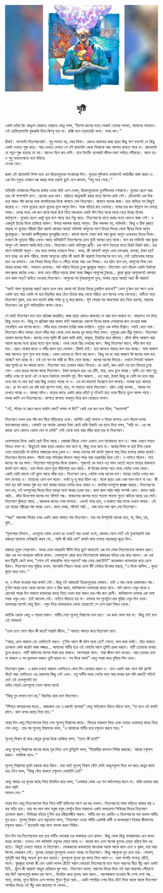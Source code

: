 <div align=center> <img src="../../metadata/images/rabibasariya/short-story:-দৃষ্টি.jpg" align="center" ></div>
<h1 align=center> দৃষ্টি</h1>
<h2 align=center></h2>
একটা চাবির রিং আঙুলে ঘোরাতে ঘোরাতে কেতু বলল, “হিসেব জলের মতো সোজা! তোমার সমস্যা, আমাদের সমাধান। এই হোমিয়োপ্যাথি বুজরুকি দিয়ে কিস্সু হবে না। রাজি হলে তাড়াতাড়ি বলো। সময় কম।”<br> <br>ঠিকই। সমস্যাটা নিত্যশরণেরই। শুধু সমস্যা নয়, ঘোর বিপদ। কোনও জায়গায় কাজ ছাড়া কিছু ক্ষণ বসলেই সে কিছু একটা দেখতে শুরু করে। আর দেখতে দেখতে সে ওই জায়গাটা থেকে নিজেকে আর আলাদা রাখতে পারে না। ঝামেলাটা যে নতুন শুরু হয়েছে তা নয়। আগেও ছিল কম বেশি। তবে ইদানীং ব্যাপারটা জীবন-মরণ পর্যায়ে পৌঁছেছে। আগে তা-ও শুধু অন্যমনস্কতা বলে উড়িয়ে<br>
দেওয়া যেত।<br> <br>প্রথম এই ঝামেলাটা বিপদ হয়ে এল হিরেনখুড়োর সৎকারের দিন। খুড়োর মুদিখানা দোকানেই কর্মচারীর কাজ করত ও। এক দিন দুপুরে দোকান বন্ধ করার সময় তকাই ছুটে এসে জানাল, “দাদু মরে গেছে।”<br> <br>তড়িঘড়ি দোকানের পিছনের রাস্তায় ওদের বাড়ি এসে দেখল, হিরেনখুড়োকে তুলসীতলায় শোয়ানো। খুড়োর ছেলে আর তার বৌ পাশাপাশি বসে। ছেলের চোখ লাল। বাড়িতে কান্নাকাটি করার মতো বিশেষ কেউ নেই। চৌদোলটা এক দিক ধরে আরও পাঁচ জনের সঙ্গে বাসস্ট্যান্ডের দিকে শ্মশানে গেল নিত্যশরণ। শ্মশানে অনেক কাজ। হাত লাগিয়ে সব কিছুই করেছে ও। শেষে খুড়োর ছেলে খুড়োর মুখে আগুন দিল। সন্ধে গড়িয়ে রাত নেমেছে। সঙ্গের চার জন উল্লাসে মদ ঢালছে গলায়। ওদের মধ্যে এক জন মাঝে মাঝে উঠে গিয়ে আধখানা একটা বাঁশ নিয়ে মাঝে মাঝে নেড়ে দিচ্ছে চিতার কাঠগুলো। খুড়োর ছেলে একটু দূরে বসে আছে ঘাড় নিচু করে। নিত্যশরণের হাতে করার মতো কোনও কাজ নেই। ও একদৃষ্টে চিতার দিকে তাকিয়ে থাকল। উপরে লকলক করছে আগুন। ঠিক লকলক নয়, দাউদাউ। কিন্তু ও ঠিক বুঝতে পারছে না খুড়োর শরীরটা ঠিক আদৌ কোথায় আছে! দাউদাউ আগুনের পাশে চিতার ভিতর থেকে নীচের দিকে আগুন ঝুরোঝুরো। অনেকটা কালীপুজোর ফুলঝুরির মতো। কালো কালো পোড়া কাঠ আর ঝুরো আগুন একেবারে ভিতর দিকে। ওখানে কি খুড়োর শরীর এখনও আছে খানিকটা? নিত্যশরণের চোখ দুটো আবছা হতে থাকে। মনে হয় দাউদাউ আর ঝুরো আগুন ওই আকাশ অবধি উঠে গেছে। নিত্যশরণ একটা অতিক্ষুদ্র প্রাণী। চার পাশে দৈত্যের মতো বিরাট বিরাট কাঠ। চার পাশে দাউদাউ আগুন। তার গায়ে লাগছে হলহলে শিখা। অথচ, কী আশ্চর্য! আগুন এমন চমৎকার, হালকা, ঠান্ডা হয়? মনে হচ্ছে ওর রুক্ষ শরীরে, মাথায় আগুনের ছোঁয়া কী নরম! কী আরাম! নিত্যশরণের মনে হল, সেই ছোটবেলার মায়ের হাত ওর কপালে। এক শিখার ভিতর দিয়ে ও পৌঁছে যাচ্ছে আর এক শিখায়। ওর হঠাৎ মনে হল, আগুনের শিখা যেন যাত্রার মঞ্চের পর্দা। মলমলে রেশমের। পর্দা সরিয়ে ভিতরে ঢুকে ঝুরঝুরে আগুন। নিত্যশরণ এসে দাঁড়াল একটা টকটকে লাল জ্বলন্ত কাঠের ওপর। মাথা বেয়ে শরীরে পড়ছে ঠান্ডা অথচ উজ্জ্বল আগুনের টুকরো… ঝুরো ঝুরো আগুনকণা! কোথায় যেন বরফ পড়ে? ছবিতে দেখেছে নিত্যশরণ। আগুনের সব টুকরোগুলো মুখে, মাথায় ছেয়ে আছে! আঃ! কী আরাম!<br> <br>“অ্যাই শালা শুয়োরের বাচ্চা! মরতে হলে অন্য কোথা যা! চিতার ভিতর ঢুকছিস ক্যানো?” ডোম দু’জন তত ক্ষণে ওকে একটা হাত আর একটা পা ধরে হিড়হিড় করে টেনে চিতার কাছ থেকে সরিয়ে এনে ঘাসের ওপর ফেলেছে। মাটিতে পড়ে নিত্যশরণ বুঝল, তার ডান হাতটা কব্জি পর্যন্ত হু-হু করে জ্বলছে। হুঁশ ফেরার পর আধপোড়া হাত নিয়ে যন্ত্রণায়, আতঙ্কে নিত্যশরণ এক ছুটে পালিয়েছিল শ্মশান থেকে।<br> <br>সে বারই নিত্যশরণ মনে মনে প্রতিজ্ঞা করেছিল, কাজ ছাড়া কোনও জায়গায় সে আর বসে থাকবে না। থাকলেও মন দিয়ে কিছু দেখবে না। কিন্তু সে প্রতিজ্ঞা আর থাকল কই! সরকারের একশো দিনের কাজে লেবারদের জল দেওয়ার কাজ পেয়েছিল এক মাসের জন্যে। নদীর ধারে সেচখাল তৈরির কাজ চলছিল। দুপুরে এক ঘণ্টার বিশ্রাম। সবাই খেতে ব্যস্ত। নিত্যশরণ কাঁধে গামছা ফেলে নদীর পাড় থেকে নেমে জলের খুব কাছে গিয়ে বসল। দুপুরের রোদ তীব্র শুকনো। নিত্যশরণ তাকাল জলের দিকে। জলের ওপর সূর্যটা কী রকম কাটা কাটা, লাজুক, তিরতির করে কাঁপছে। কাঁপা কাঁপা আকাশ আর আলো জলের মধ্যে রঙের মতো গুলে যাচ্ছে। ওপর থেকে স্থির দেখাচ্ছে জল। কিন্তু নিত্যশরণ জানে, নদীর জল বয়ে যায়। স্রোত বোঝার জন্যে ও নদীর জলে হাত ডোবাল। ঠিকই তাই। হাত জানতে পারছে জল বয়ে যাচ্ছে। সঙ্গে আকাশ আর আলোও গুলে গুলে বয়ে যাচ্ছে। যেমন দোলের রং মিশে যায় জলে। কিন্তু সব রং আর আকাশ কি জলের সঙ্গে বয়ে যাচ্ছে? মনে হচ্ছে না। ওই তো ঘন ঘন ভারী রং নীচে নেমে যাচ্ছে। জলের অনেক ভিতরে। ওখানে নিশ্চয়ই আকাশ আর সূর্যের রং ঘন কাদার মতো। নিত্যশরণ হাত ঢোকাল আরও ভিতরে। রং কেটে, জল কেটে ওর হাত ভিতরে ঢুকে গেল। এখন রঙের অনেক কাছে নিত্যশরণ। ঠান্ডা ছলছলে রঙে ওর ঠোঁট, নাক, চোখ ডুবে যাচ্ছে। সূর্যটা এত গরম শুধু মাটির ওপর তা হলে! এই যে জলে টকটকে সোনালি সূর্য, নীল আকাশ… এত নরম, ঠান্ডা! কিন্তু রং বেশি ঘন হলে আর দেখা যায় না বোধ হয়! আর কিছু দেখতে পাচ্ছে না ও। এত ঘন জায়গা! নিঃশ্বাসে চাপ লাগছে। দমবন্ধ হয়ে আসছে ওর। রং ঘন হলে এত কষ্ট হয়! প্রাণপণ মাথা, হাত, পা নাড়াতে থাকে নিত্যশরণ। হঠাৎ একটু হালকা… আবার সব দেখতে পাচ্ছে ও। আবছা যদিও। ঘাড়ের কাছে একটা জোর খ্যাঁচ! দু’-তিনটে হাত ওকে হিঁচড়ে তুলে আনল পাড়ে। দমকা কাশি এল নিত্যশরণের। কাশতে কাশতে নাকমুখ দিয়ে জল বেরোতে লাগল।<br> <br>“এই, সাঁতার না জেনে জলে নামলি কেন? পাগল না কি?” কেউ এক জন বলে উঠল, “মরণদশা!”<br> <br>নিত্যশরণ দেখল চার-পাঁচ জন ঘিরে দাঁড়িয়েছে ওকে। কাশিটা একটু সামলে ও ভিজে কাপড়ে এসে দাঁড়াল দলের ম্যানেজারের কাছে। লোকটা ওর অর্ধেক রোজের টাকা কেটে বাকি টাকাটা ওর হাতে দিয়ে বলল, “বাড়ি যা। এর পর কাজে এলে কোনও বেচাল যেন না দেখি!” সেই থেকে ভয়ে আর নদীর ধারে যায় না নিত্যশরণ।<br> <br>ডোমপাড়ার দিকে একটা ছোট টিলা আছে। মেজাজ খিঁচড়ে গেলে এখানে এসে মাঝেমধ্যে বসে ও। আজ এখানে বসতে গিয়েও বসল না। কিছুতেই কাজ ছাড়া কোথাও বসা যাবে না, কিছু দেখা যাবে না। আবার বিপদ না হয়! টিলা থেকে নেমে তাড়াতাড়ি পা চালিয়ে বাজারের মধ্যে ঢুকল ও। অনন্ত ডোমের বউ রুমনি শুকনো মাছ নিয়ে বসেছে রাস্তার ধারেই। নিত্যশরণ হিসেব কষল। পাঁচটা চারা সাইজ়ের কিনলে পরশু পর্যন্ত আর তরকারির চিন্তা নেই। ও লাইনে দাঁড়াল। সাত জনের পর ওর পালা। নিত্যশরণ মাছগুলোর দিকে তাকাল। শুকনো! কে বলবে এত ভাল খেতে! অঢেল মাছের মাঝখানে রুমনি বসে আছে। ডান দিকে হেলে নুয়ে দাঁড়িপাল্লা ধরে আছে। বাঁ দিকের কাপড় সরে গেছে পেটের ওপর থেকে। একটা মোটা কালো পেট ঝুলে আছে ভাঁজ হয়ে। নিত্যশরণ দেখে, পেটের ওপর অনেক দাগ। মায়ের পেটের ওপরে কত দাগ দেখেছে ও। মায়েদের এমন দাগ থাকে। মনটা হু-হু করে উঠল ওর। মাকে ছাড়া একা একা ভাল লাগে না ওর। কী ভাল হত যদি আবার শুরু হত সব! আবার মায়ের পেটের মধ্যে থাকত ও। রুমনির দাগগুলো জ্বলজ্বল করছে। নিত্যশরণের মনে হল, ওই দাগগুলোর ভিতর দিয়ে মায়ের গর্ভে আবার ঢোকা যায়। জাল জাল আঠা আঠা অস্পষ্ট খোল। জলও আঠা আঠা… কাঁচা ডিমগোলা জলের মত আঁশটে গন্ধ। মাকড়সার জালের মতো পাতলা পাতলা সুতো আটকে আছে ওর পেটে। নিত্যশরণ কুঁকড়ে আছে …থকথকে জলের ওপর ভাসছে। এখনই সময় হবে, ও জন্মাবে আর মাকে দেখবে আবার। এই তো মায়ের শরীরের গন্ধ পাচ্ছে এখন। ঘামে ভেজা, আঁশটে গন্ধ! … নাক ভরে লম্বা শ্বাস নেয় নিত্যশরণ।<br> <br>“আঃ!” আচমকা পিঠের ওপর একটা জোর আঘাত পায় নিত্যশরণ। তার পর উপর্যুপরি অনেক হাত, পা, কিল, চড়, ঘুসি…<br> <br>“মুখপোড়া মিনসে… এতগুলো লোক এখেনে রং দেখচ? মার ওকে! ওগো, কোথায় গেলে গো? এই মুখপোড়াটা ভরা বাজারে আমাকে বেইজ্জতি করল গো… আমি কী করি গো!” রুমনি মাথা চাপড়ে মড়াকান্না জুড়ে দিল।<br> <br>বাজারে তুমুল শোরগোল। অনন্ত ডোম মাছকাটা বঁটিটা নিয়ে ছুটে আসতেই এক দল লোক নিত্যশরণকে আগলে ধরল। আর এক দল অনন্তকে আটকে রাখল। লোকগুলো জোর করে নিত্যশরণকে বাজারের বাইরে বের করে আনল। কে এক জন টিপ্পনী কেটে বলল, “শেষে ওই খান্ডারনির গায়ে পড়লে? আর মেয়ে জোটেনি?” কয়েকজন খ্যাকখ্যাক করে হেসে উঠল। নিত্যশরণ ঘাড় ঘুরিয়ে দেখল, অনেকটা পিছনে অনন্ত ডোম বঁটি দেখিয়ে চিৎকার করছে, “এ দিকে আসিস… কুচো কুচো করে দোব।”<br> <br>না, ও দিকে যাওয়ার আর কথাই নেই। কিন্তু ওই বাজারেই হিরেনখুড়োর দোকান। তাই এ বার থেকে রোজগারও বন্ধ। দু’দিন ঘরের মধ্যে থেকে অনেক ভেবে ও ঠিক করল, কালিকানন্দ ডাক্তারের কাছে যাবে। যদি কোনও ওষুধ থাকে এ রোগের! পরের দিন সকালে ডাক্তারের কাছে গিয়ে দেখল ঘরে আরও চার-পাঁচ জন রোগী। কালিকানন্দ ডাক্তার এক সঙ্গে সবার ওষুধ দেয়। তাই ঝামেলা নেই। লাইনে দাঁড়াতে হয় না। ডাক্তার সব শুনেটুনে চার পুরিয়া ওষুধ দিল ওকে। ডাক্তারের পাশেই কেতু ছিল। ওষুধ নিয়ে ডাক্তারখানা থেকে বেরোতেই সে এসে ধরল পিছন থেকে।<br> <br>কার্তিক ওরফে কেতু এ পাড়ার মস্তান। পার্টির নেতা সুখেন্দু বিশ্বাসের ডান হাত। ওর কথা ফেলা যায় না। কিন্তু তাই বলে এই সমাধান!<br> <br>“চোখ চলে গেলে বাঁচব কী করে? সারাটা জীবন…” আমতা আমতা করে নিত্যশরণ বলে।<br> <br>“আরে, চোখ থাকলে তো এমনিতেই মরবে। দু’দিন আগে কী ঘটল বলো তো? শোনো, ভাল কথা বলচি। বেঁচে থাকতে চোখদান কেউ করেনি আজ পজ্জন্ত… আমাদের পার্টির হয়ে এই ভোটের আগে তুমিই প্রথম করবে। পার্টি তোমাকে মাথায় তুলে রাখবে। পার্টি অফিসের পাশের পাকা ঘরে থাকবে। মাসোহারা পাবে। সারা জীবন বসে খাওয়া। আর তোমার চোখ না থাকলে এ সব ভুলভাল কাজও তুমি করবে না। সব দিকে লাভ!” কেতু সহজ করে বুঝিয়ে দিল ওকে।<br> <br>নিত্যশরণ বুঝল। এ রকম চলতে থাকলে এমনিতেও কোন দিন বেঘোরে মরবে ও। তাও একটা অঙ্গ গেলে যদি প্রাণটা বাঁচে! আর এমনিতেও ওর রোজগার কিছু নেই এখন। তবু পার্টির দয়ায় পেটের ভাত আর মাথার ছাদ যদি জোটে! সত্যিই তো! এই চোখগুলোই যত<br>
নষ্টের গোড়া! চোখগুলো গেলে আপদ যাবে!<br> <br>“কিন্তু খুব লাগবে মনে হয়,” বিড়বিড় করে বলে নিত্যশরণ।<br> <br>“পিঁপড়ে কামড়ানোর মতো… আজকাল তো এ রকমই ব্যাপার!” কেতু সাইকেলে উঠতে উঠতে বলে, “তা হলে ওই কথাই রইল। কাল বসের কাছে নিয়ে যাব।”<br> <br>পরের দিন কেতু নিত্যশরণকে নিয়ে গেল সুখেন্দু বিশ্বাসের কাছে। ভিড়ের মাঝখান দিয়ে ওকে নেতার একেবারে কাছে নিয়ে গেল কেতু। তার পর সুখেন্দু বিশ্বাসকে বলল, “এ আমাদের পার্টির হয়ে চক্ষুদান করবে স্যর।”<br> <br>সুখেন্দু বিশ্বাস হাঁ করে কেতুর মুখের দিকে তাকিয়ে বলল, “তাতে কী হবে?”<br> <br>কেতু সুখেন্দু বিশ্বাসের কানের কাছে মুখ নিয়ে এসে চুপিচুপি বলল, “বিরোধীরা রক্তদান শিবির করাচ্ছে। আমরা চক্ষুদান করাব। পাবলিক খাবে।”<br> <br>সুখেন্দু বিশ্বাসের মুখটা চকচক করে উঠল। তার পরই সুখেন্দু বিশ্বাস বেঁটে মোটা আঙুলগুলো দিয়ে খপ করে কেতুর জামা ধরে টেনে বলল, “কিন্তু বেঁচে থাকতে চক্ষুদান বেআইনি তো!”<br> <br>কেতু আবার ওর মুখের কাছে গিয়ে হিসহিস করে বলল, “এলাকার লোক এত সব আইনপত্তর জানে না। বাকি ডাক্তার আর থানা আমি<br>
সামলে নেব।”<br> <br>পরের দিন কেতু নিত্যশরণকে নিয়ে গিয়ে পার্টি অফিসের পাশে ওর ঘর দেখাল। নিত্যশরণের পাকা বাড়িতে থাকার স্বপ্ন এ বার সত্যি হবে। তার পর লাল সাদা সবুজ হলুদ ফেস্টুন দিয়ে সাজানো একটা অপারেশন শিবিরের ভিতর নিত্যশরণ চোখদান করল। শিবিরের বাইরে দু’দিন ধরে রবীন্দ্রসঙ্গীত বাজল। পার্টির বড় বড় হোর্ডিং-এ নিত্যশরণের নাম থাকল পার্টির মুখ হয়ে। সুখেন্দু বিশ্বাস এসে বক্তৃতাতে বলল, “নিত্যশরণ ওদের পার্টির একনিষ্ঠ কর্মী যে জনকল্যাণে নিজের জীবদ্দশায় চক্ষুদান করল।” হাততালি আর গানে গমগম করল শিবির।<br> <br>তিন দিন পর নিত্যশরণকে ধরে ধরে পার্টির লোকেরা ওর পাকাঘরে এনে রাখল। কিছু লোক কিছু খাবারদাবার এনে রাখল ঘরের মেঝেয়। তখনও বেশ খানিকটা ওষুধের ঘোরে আছে ও। কয়েক জন এসে অনেক ফুলের তোড়া ধরিয়ে দিল ওর হাতে। কিছুই দেখতে পারছে না নিত্যশরণ। লোকজনের কথাবার্তার আওয়াজ আস্তে আস্তে কমে এলে ও বুঝল, ঘরে আর বিশেষ লোকজন নেই। ফুলের তোড়ার ফুলগুলো দেখতে পাচ্ছে না নিত্যশরণ। কিন্তু গন্ধগুলো খুব চেনা তার। গোলাপ, সূর্যমুখী আর কিছু অচেনা ফুল হবে হয়তো। ফুলগুলো মুখের খুব কাছে নিয়ে আসে ও। নরম পাপড়ি লাগছে ঠোঁটে, গালে। ঝুরঝুরে হালকা কী যেন একটা লাগল ঠোঁটে! পরাগ বোধহয়! নিত্যশরণের মনে পড়ল পরাগের নীচে উঁচু নরম একটা ঢিবি… ছুঁলে কী আরাম! আঙুল ছোঁয়ালে ঘুম পায়। নিত্যশরণ ভাবল, পরাগের ভিতর দিয়ে ওই নরম জায়গায় পৌঁছানো যায় কি? পরাগরেণুর জঙ্গল চার পাশে… হিলহিল করে দুলছে নরম পরাগ… পরাগজঙ্গলে হাওয়ায় কি নেশা নেশা গন্ধ… গায়ে, মাথায়, মুখে ছিটকে এসে লাগছে গুঁড়ো গুঁড়ো নরম… একটা পাপড়ির ওপর দিয়ে হেঁটে গিয়ে আস্তে আস্তে নিত্যশরণ পাপড়ির ভিতর ওই উঁচু নরম জায়গায় পা ফেলল…
